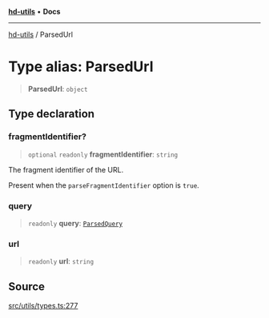 [**hd-utils**](../README.md) • **Docs**

***

[hd-utils](../globals.md) / ParsedUrl

# Type alias: ParsedUrl

> **ParsedUrl**: `object`

## Type declaration

### fragmentIdentifier?

> `optional` `readonly` **fragmentIdentifier**: `string`

The fragment identifier of the URL.

Present when the `parseFragmentIdentifier` option is `true`.

### query

> `readonly` **query**: [`ParsedQuery`](ParsedQuery.md)

### url

> `readonly` **url**: `string`

## Source

[src/utils/types.ts:277](https://github.com/AhmadHddad/h-utils/blob/8e9e542f98b1a43a336ce585dc8666b21b0e894d/src/utils/types.ts#L277)
